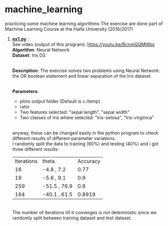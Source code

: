 # machine_learning
practicing some machine learning algorithms
The exercise are done part of Machine Learning Course at the Haifa University (2016/2017)

1. <b><u>ex1.py</u></b> : 
    <br>See video (output of this program): https://youtu.be/BcnmQQMt6bs
    <br><b>Algorithm</b>: Neural Network
    <br><b>Dataset</b>: Iris DS
    
    <br><b>Description</b>: The exercise solves two problems using Neural Network: the OR boolean statement and linear separation of the Iris  dataset. 
    
    <br><b>Parameters</b>:
    - plots output folder (Default is c:/temp)
    - ratio
    - Two features selected: "sepal length", "sepal width"
    - Two classes of Iris where selected: "Iris-setosa", "Iris-virginica"
    
    <br>anyway, these can be changed easily in the python program to check different results of different parameter variations.
    <br>I randomly split the data to training (60%) and testing (40%) and i got three different results: 
    <table>
        <tr>
        <td>Iterations</td>
        <td>theta</td>
        <td>Accuracy</td>
        </tr>
        <tr>
        <td>16</td>
        <td>-4.8 , 7.2</td>
        <td>0.77</td>
        </tr>
        <tr>
        <td>19</td>
        <td>-5.6 , 9.1</td>
        <td>0.9</td>
        </tr>
        <tr>
        <td>259</td>
        <td>-51.5 , 76.9</td>
        <td>0.8</td>
        </tr>       
        <tr>
        <td>164</td>
        <td>-40.1 , 61.5</td>
        <td>0.8919</td>
        </tr>       
    </table>
    
    
    <br>
    The number of iterations till it converges is not deteministic since we randomly split between training dataset and test dataset.
    
    
